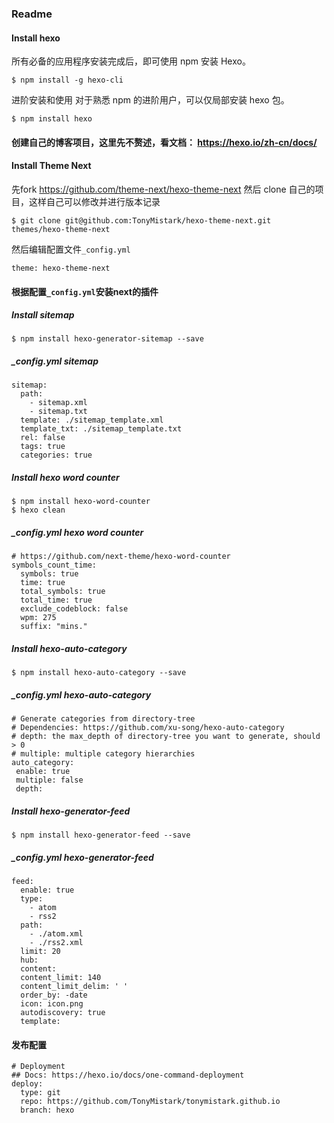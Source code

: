 ### Readme
#### Install hexo
所有必备的应用程序安装完成后，即可使用 npm 安装 Hexo。
```
$ npm install -g hexo-cli
```
进阶安装和使用
对于熟悉 npm 的进阶用户，可以仅局部安装 hexo 包。
```
$ npm install hexo
```
#### 创建自己的博客项目，这里先不赘述，看文档： https://hexo.io/zh-cn/docs/

#### Install Theme Next
先fork https://github.com/theme-next/hexo-theme-next 然后 clone 自己的项目，这样自己可以修改并进行版本记录
```
$ git clone git@github.com:TonyMistark/hexo-theme-next.git themes/hexo-theme-next
```
然后编辑配置文件`_config.yml`
```
theme: hexo-theme-next
```
#### 根据配置`_config.yml`安装next的插件
##### Install sitemap
```
$ npm install hexo-generator-sitemap --save
```
##### _config.yml sitemap
```
sitemap:
  path: 
    - sitemap.xml
    - sitemap.txt
  template: ./sitemap_template.xml
  template_txt: ./sitemap_template.txt
  rel: false
  tags: true
  categories: true
```
##### Install hexo word counter
```
$ npm install hexo-word-counter
$ hexo clean
```
##### _config.yml hexo word counter
```
# https://github.com/next-theme/hexo-word-counter
symbols_count_time:
  symbols: true
  time: true
  total_symbols: true
  total_time: true
  exclude_codeblock: false
  wpm: 275
  suffix: "mins."
```

##### Install hexo-auto-category
```
$ npm install hexo-auto-category --save
```
##### _config.yml hexo-auto-category
```
# Generate categories from directory-tree
# Dependencies: https://github.com/xu-song/hexo-auto-category
# depth: the max_depth of directory-tree you want to generate, should > 0
# multiple: multiple category hierarchies
auto_category:
 enable: true
 multiple: false
 depth: 
```
##### Install hexo-generator-feed
```
$ npm install hexo-generator-feed --save
```
##### _config.yml hexo-generator-feed
```
feed:
  enable: true
  type:
    - atom
    - rss2
  path:
    - ./atom.xml
    - ./rss2.xml
  limit: 20
  hub:
  content:
  content_limit: 140
  content_limit_delim: ' '
  order_by: -date
  icon: icon.png
  autodiscovery: true
  template:
```

#### 发布配置
```
# Deployment
## Docs: https://hexo.io/docs/one-command-deployment
deploy:
  type: git
  repo: https://github.com/TonyMistark/tonymistark.github.io
  branch: hexo
```

